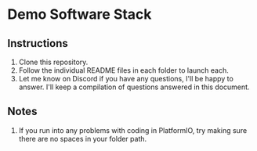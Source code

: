 # Demo Software Stack

## Instructions
1. Clone this repository.
2. Follow the individual README files in each folder to launch each. 
3. Let me know on Discord if you have any questions, I'll be happy to answer. I'll keep a compilation of questions answered in this document.

## Notes
1. If you run into any problems with coding in PlatformIO, try making sure there are no spaces in your folder path.